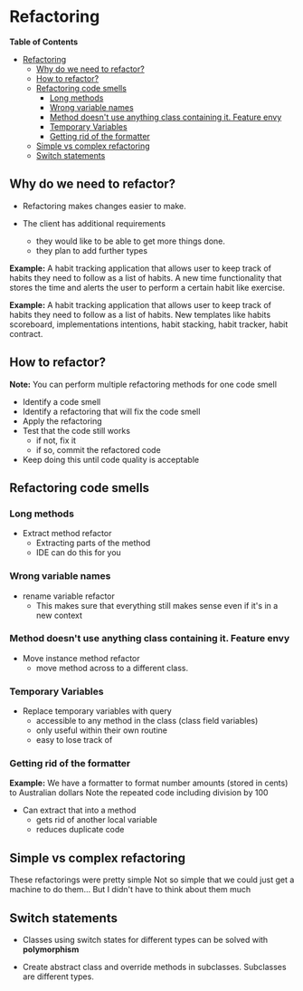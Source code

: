 # Refactoring

<!-- markdown-toc start - Don't edit this section. Run M-x markdown-toc-refresh-toc -->
**Table of Contents**

- [Refactoring](#refactoring)
    - [Why do we need to refactor?](#why-do-we-need-to-refactor)
    - [How to refactor?](#how-to-refactor)
    - [Refactoring code smells](#refactoring-code-smells)
        - [Long methods](#long-methods)
        - [Wrong variable names](#wrong-variable-names)
        - [Method doesn't use anything class containing it. Feature envy](#method-doesnt-use-anything-class-containing-it-feature-envy)
        - [Temporary Variables](#temporary-variables)
        - [Getting rid of the formatter](#getting-rid-of-the-formatter)
    - [Simple vs complex refactoring](#simple-vs-complex-refactoring)
    - [Switch statements](#switch-statements)

<!-- markdown-toc end -->


## Why do we need to refactor?
* Refactoring makes changes easier to make.

* The client has additional requirements
    * they would like to be able to get more things done.
    * they plan to add further types

**Example:** 
A habit tracking application that allows user to keep track of habits they need to follow as a list of habits. A new time functionality that stores the time and alerts the user to perform a certain habit like exercise.


**Example:** 
A habit tracking application that allows user to keep track of habits they need to follow as a list of habits. New templates like habits scoreboard, implementations intentions, habit stacking, habit tracker, habit contract.

## How to refactor?

**Note:** You can perform multiple refactoring methods for one code smell

* Identify a code smell
* Identify a refactoring that will fix the code smell
* Apply the refactoring
* Test that the code still works
    * if not, fix it
    * if so, commit the refactored code
* Keep doing this until code quality is acceptable

## Refactoring code smells

### Long methods

* Extract method refactor
    * Extracting parts of the method
    * IDE can do this for you

### Wrong variable names

* rename variable refactor
    * This makes sure that everything still makes sense even if it's in a new context

### Method doesn't use anything class containing it. Feature envy

* Move instance method refactor
    * move method across to a different class.

### Temporary Variables


* Replace temporary variables with query
  * accessible to any method in the class (class field variables)
  * only useful within their own routine
  * easy to lose track of


### Getting rid of the formatter
**Example:** We have a formatter to format number amounts (stored in cents) to Australian dollars Note the repeated code including division by 100

* Can extract that into a method
  * gets rid of another local variable
  * reduces duplicate code

## Simple vs complex refactoring
These refactorings were pretty simple
Not so simple that we could just get a machine to do them…
But I didn't have to think about them much

## Switch statements

* Classes using switch states for different types can be solved with **polymorphism**

* Create abstract class and override methods in subclasses. Subclasses are different types.
